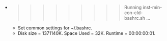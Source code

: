 * >>>>>>>>> Running inst-min-con-cld-bashrc.sh ...
  * Set common settings for ~/.bashrc.
  * Disk size = 1371140K. Space Used = 32K. Runtime = 00:00:00:01.
